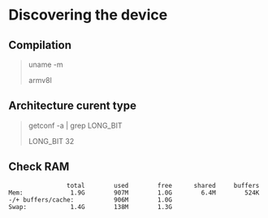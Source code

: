 # Discovering the device

## Compilation
> uname -m
>
> armv8l

## Architecture curent type
> getconf -a | grep LONG_BIT
> 
> LONG_BIT 32

## Check RAM
                    total        used        free      shared     buffers
    Mem:             1.9G        907M        1.0G        6.4M        524K
    -/+ buffers/cache:           906M        1.0G
    Swap:            1.4G        138M        1.3G
